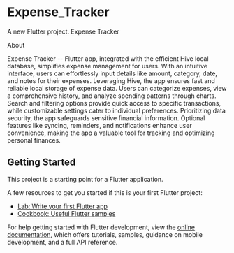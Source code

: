 # Expense_Tracker

A new Flutter project.
Expense Tracker

About

Expense Tracker --
Flutter app, integrated with the efficient Hive local database, simplifies expense management for users. With an intuitive interface, users can effortlessly input details like amount, category, date, and notes for their expenses. Leveraging Hive, the app ensures fast and reliable local storage of expense data. Users can categorize expenses, view a comprehensive history, and analyze spending patterns through charts. Search and filtering options provide quick access to specific transactions, while customizable settings cater to individual preferences. Prioritizing data security, the app safeguards sensitive financial information. Optional features like syncing, reminders, and notifications enhance user convenience, making the app a valuable tool for tracking and optimizing personal finances.



## Getting Started

This project is a starting point for a Flutter application.

A few resources to get you started if this is your first Flutter project:

- [Lab: Write your first Flutter app](https://docs.flutter.dev/get-started/codelab)
- [Cookbook: Useful Flutter samples](https://docs.flutter.dev/cookbook)

For help getting started with Flutter development, view the
[online documentation](https://docs.flutter.dev/), which offers tutorials,
samples, guidance on mobile development, and a full API reference.


